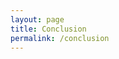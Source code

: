 ```yaml
---
layout: page
title: Conclusion
permalink: /conclusion
---
```


<style>
#container {
  text-align: center;
}
#tooltip {
  position: absolute;
  top: 0;
  left: 0;
  z-index: 10;
  margin: 0;
  padding: 10px;
  width: 200px;
  height: 70px;
  color: #000;
  font-family: sans-serif;
  font-size: 0.9em;
  font-weight: bold;
  text-align: center;
  background-color: #fff;
  opacity: 0;
  pointer-events: none;
  border-radius:5px;
  transition: .2s;
}
</style>

<div id="container"/>
<div id="tooltip"/>
<script src="https://d3js.org/d3.v4.min.js"></script>
<script src="https://d3js.org/topojson.v1.min.js"></script>
<script src="https://cdnjs.cloudflare.com/ajax/libs/d3-composite-projections/1.0.1/d3-composite-projections.min.js"></script>
<script>
var width = 960,
  height = 500;

var projection = d3.geoAlbersUsaTerritories();
var path = d3.geoPath()
  .projection(projection);

var svg = d3.select("#container").append("svg")
  .attr("width", width)
  .attr("height", height);

  var t = d3.transition();
d3.json("us_house_results_map.json", function(error, us) {
var us = topojson.feature(us, us.objects.us_congressional_districts);
svg.selectAll(".region")
    .data(us.features)
    .enter()
    .append("path")
    .attr("class", "region")
    .attr("d", path)
    .style("fill", function(d){
      console.log('Alpha:', d.properties.alpha);
      if(d.properties.PARTY_AFF=="Democrat") {
        return `rgba(69, 170, 242, ${d.properties.alpha})`;
      } else if (d.properties.PARTY_AFF=="Republican") {
        return `rgba(255, 47, 47, ${d.properties.alpha})`;
      } else {
        return "#efefef";
      }
    })
    .style("stroke", "#000")
    .style("stroke-width", "0.3px")
    .on("mouseover", function(d){
      //Show the tooltip
      var x = d3.event.pageX;
      var y = d3.event.pageY - 40;

      d3.select("#tooltip")
        .style("left", x + "px")
        .style("top", y + "px")
        .style("opacity", 1)
        .html( d.properties.STATE + " dist: " + d.properties.CONG_DIST + "<br/>" +d.properties.PARTY_AFF + "<br/>Chance of winning:" + (d.properties.alpha !== 'NaN' ? d.properties.alpha.toFixed(2) : 'NaN') );
      })
      .on("mouseout", function(){
        //Hide the tooltip
        d3.select("#tooltip")
          .style("opacity", 0);
      });;

svg
  .append("path")
    .style("fill","none")
    .style("stroke","#000")
    .style("stroke-dasharray","5,5")
    .attr("d", projection.getCompositionBorders());

});

</script>
